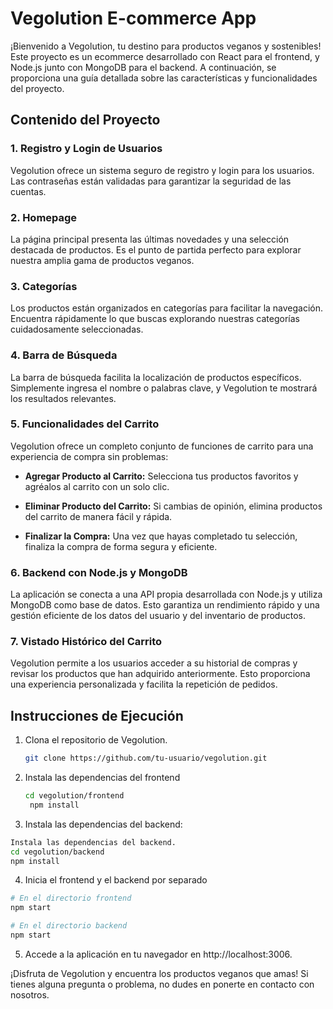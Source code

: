 # Vegolution E-commerce App

¡Bienvenido a Vegolution, tu destino para productos veganos y sostenibles! Este proyecto es un ecommerce desarrollado con React para el frontend, y Node.js junto con MongoDB para el backend. A continuación, se proporciona una guía detallada sobre las características y funcionalidades del proyecto.

## Contenido del Proyecto

### 1. Registro y Login de Usuarios
Vegolution ofrece un sistema seguro de registro y login para los usuarios. Las contraseñas están validadas para garantizar la seguridad de las cuentas.

### 2. Homepage
La página principal presenta las últimas novedades y una selección destacada de productos. Es el punto de partida perfecto para explorar nuestra amplia gama de productos veganos.

### 3. Categorías
Los productos están organizados en categorías para facilitar la navegación. Encuentra rápidamente lo que buscas explorando nuestras categorías cuidadosamente seleccionadas.

### 4. Barra de Búsqueda
La barra de búsqueda facilita la localización de productos específicos. Simplemente ingresa el nombre o palabras clave, y Vegolution te mostrará los resultados relevantes.

### 5. Funcionalidades del Carrito
Vegolution ofrece un completo conjunto de funciones de carrito para una experiencia de compra sin problemas:

   - **Agregar Producto al Carrito:** Selecciona tus productos favoritos y agréalos al carrito con un solo clic.
   
   - **Eliminar Producto del Carrito:** Si cambias de opinión, elimina productos del carrito de manera fácil y rápida.
   
   - **Finalizar la Compra:** Una vez que hayas completado tu selección, finaliza la compra de forma segura y eficiente.

### 6. Backend con Node.js y MongoDB
La aplicación se conecta a una API propia desarrollada con Node.js y utiliza MongoDB como base de datos. Esto garantiza un rendimiento rápido y una gestión eficiente de los datos del usuario y del inventario de productos.

### 7. Vistado Histórico del Carrito
Vegolution permite a los usuarios acceder a su historial de compras y revisar los productos que han adquirido anteriormente. Esto proporciona una experiencia personalizada y facilita la repetición de pedidos.

## Instrucciones de Ejecución

1. Clona el repositorio de Vegolution.
   ```bash
   git clone https://github.com/tu-usuario/vegolution.git
   ```
2. Instala las dependencias del frontend
   ```bash
   cd vegolution/frontend
    npm install
    ```
3. Instala las dependencias del backend:
  ```bash
Instala las dependencias del backend.
cd vegolution/backend
npm install
```
4. Inicia el frontend y el backend por separado
```bash
# En el directorio frontend
npm start

# En el directorio backend
npm start
```

5. Accede a la aplicación en tu navegador en http://localhost:3006.

¡Disfruta de Vegolution y encuentra los productos veganos que amas! Si tienes alguna pregunta o problema, no dudes en ponerte en contacto con nosotros.
